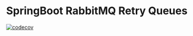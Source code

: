 # SpringBoot RabbitMQ Retry Queues

[![codecov](https://codecov.io/gh/yonatankarp/springboot-rabbitmq-retry-queues/branch/main/graph/badge.svg?token=BZ118ARLZQ)](https://codecov.io/gh/yonatankarp/springboot-rabbitmq-retry-queues)
